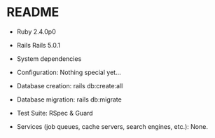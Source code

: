 # README

* Ruby 2.4.0p0

* Rails Rails 5.0.1

* System dependencies

* Configuration: Nothing special yet...

* Database creation: rails db:create:all

* Database migration: rails db:migrate

* Test Suite: RSpec & Guard

* Services (job queues, cache servers, search engines, etc.): None.
